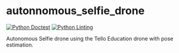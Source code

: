 # autonnomous_selfie_drone

[![Python Doctest](https://github.com/Baumwollboebele/autonnomous_selfie_drone/actions/workflows/python_doctest.yml/badge.svg)](https://github.com/Baumwollboebele/autonnomous_selfie_drone/actions/workflows/python_doctest.yml)     [![Python Linting](https://github.com/Baumwollboebele/autonnomous_selfie_drone/actions/workflows/python_linting.yml/badge.svg)](https://github.com/Baumwollboebele/autonnomous_selfie_drone/actions/workflows/python_linting.yml)

Autonomous Selfie drone using the Tello Education drone with pose estimation.
